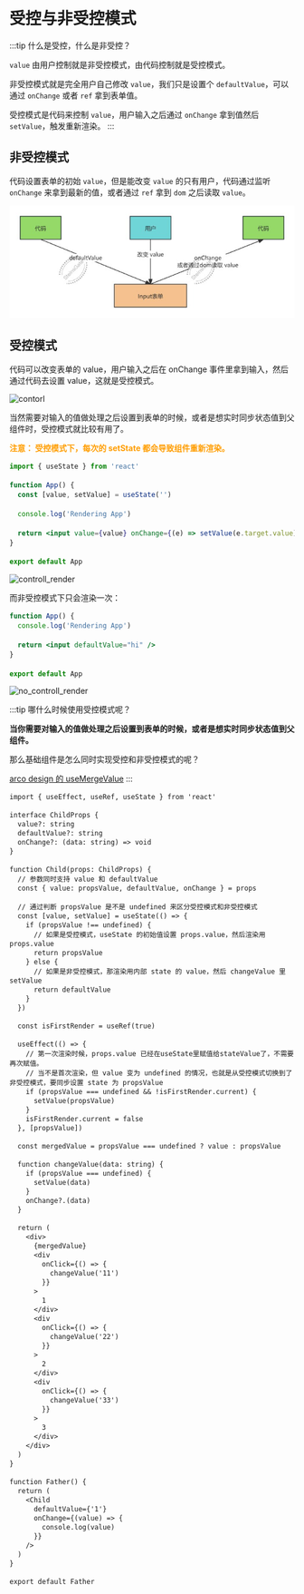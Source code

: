 # 受控与非受控模式

:::tip
什么是受控，什么是非受控？

`value` 由用户控制就是非受控模式，由代码控制就是受控模式。

非受控模式就是完全用户自己修改 `value`，我们只是设置个 `defaultValue`，可以通过 `onChange` 或者 `ref` 拿到表单值。

受控模式是代码来控制 `value`，用户输入之后通过 `onChange` 拿到值然后 `setValue`，触发重新渲染。
:::

## 非受控模式

代码设置表单的初始 `value`，但是能改变 `value` 的只有用户，代码通过监听 `onChange` 来拿到最新的值，或者通过 `ref` 拿到 `dom` 之后读取 `value`。

![no_contorl](./image/no_contorl.jpg)

## 受控模式

代码可以改变表单的 value，用户输入之后在 onChange 事件里拿到输入，然后通过代码去设置 value，这就是受控模式。

![contorl](https://steinsgate.oss-cn-hangzhou.aliyuncs.com/control.jpg)

当然需要对输入的值做处理之后设置到表单的时候，或者是想实时同步状态值到父组件时，受控模式就比较有用了。

**<font color="FF9D00">注意： 受控模式下，每次的 setState 都会导致组件重新渲染。</font>**

```jsx
import { useState } from 'react'

function App() {
  const [value, setValue] = useState('')

  console.log('Rendering App')

  return <input value={value} onChange={(e) => setValue(e.target.value)} />
}

export default App
```

![controll_render](https://steinsgate.oss-cn-hangzhou.aliyuncs.com/controll_render.gif)

而非受控模式下只会渲染一次：

```jsx
function App() {
  console.log('Rendering App')

  return <input defaultValue="hi" />
}

export default App
```

![no_controll_render](https://steinsgate.oss-cn-hangzhou.aliyuncs.com/no_controll_render.gif)

:::tip
哪什么时候使用受控模式呢？

**当你需要对输入的值做处理之后设置到表单的时候，或者是想实时同步状态值到父组件。**

那么基础组件是怎么同时实现受控和非受控模式的呢？

[arco design 的 useMergeValue](https://github.com/arco-design/arco-design/blob/1e677c3c5bba72728668c40d78faea6536c480a8/components/_util/hooks/useMergeValue.ts)
:::

```tsx
import { useEffect, useRef, useState } from 'react'

interface ChildProps {
  value?: string
  defaultValue?: string
  onChange?: (data: string) => void
}

function Child(props: ChildProps) {
  // 参数同时支持 value 和 defaultValue
  const { value: propsValue, defaultValue, onChange } = props

  // 通过判断 propsValue 是不是 undefined 来区分受控模式和非受控模式
  const [value, setValue] = useState(() => {
    if (propsValue !== undefined) {
      // 如果是受控模式，useState 的初始值设置 props.value，然后渲染用 props.value
      return propsValue
    } else {
      // 如果是非受控模式，那渲染用内部 state 的 value，然后 changeValue 里 setValue
      return defaultValue
    }
  })

  const isFirstRender = useRef(true)

  useEffect(() => {
    // 第一次渲染时候，props.value 已经在useState里赋值给stateValue了，不需要再次赋值。
    // 当不是首次渲染，但 value 变为 undefined 的情况，也就是从受控模式切换到了非受控模式，要同步设置 state 为 propsValue
    if (propsValue === undefined && !isFirstRender.current) {
      setValue(propsValue)
    }
    isFirstRender.current = false
  }, [propsValue])

  const mergedValue = propsValue === undefined ? value : propsValue

  function changeValue(data: string) {
    if (propsValue === undefined) {
      setValue(data)
    }
    onChange?.(data)
  }

  return (
    <div>
      {mergedValue}
      <div
        onClick={() => {
          changeValue('11')
        }}
      >
        1
      </div>
      <div
        onClick={() => {
          changeValue('22')
        }}
      >
        2
      </div>
      <div
        onClick={() => {
          changeValue('33')
        }}
      >
        3
      </div>
    </div>
  )
}

function Father() {
  return (
    <Child
      defaultValue={'1'}
      onChange={(value) => {
        console.log(value)
      }}
    />
  )
}

export default Father
```

